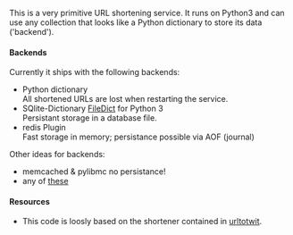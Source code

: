 This is a very primitive URL shortening service.
It runs on Python3 and can use any collection that looks
like a Python dictionary to store its data ('backend').

#### Backends

Currently it ships with the following backends:

* Python dictionary  
  All shortened URLs are lost when restarting the service.
* SQlite-Dictionary [FileDict](http://github.com/pklaus/filedict) for Python 3  
  Persistant storage in a database file.
* redis Plugin  
  Fast storage in memory; persistance possible via AOF (journal)

Other ideas for backends:

* memcached & pylibmc
  no persistance!
* any of [these](http://en.wikipedia.org/wiki/NoSQL)

#### Resources

* This code is loosly based on the shortener contained in [urltotwit](https://bitbucket.org/tarek/urltotwit).
